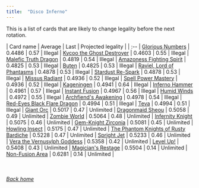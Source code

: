 ```yaml
---
title:  "Disco Inferno"
---
```


This is a list of cards that are likely to change legality before the next rotation.

| Card name | Average | Last | Projected legality |
| :-- |
[Glorious Numbers](https://db.ygoprodeck.com/card/?search=Glorious%20Numbers) | 0.4486 | 0.57 | Illegal |
[Kycoo the Ghost Destroyer](https://db.ygoprodeck.com/card/?search=Kycoo%20the%20Ghost%20Destroyer) | 0.4603 | 0.55 | Illegal |
[Malefic Truth Dragon](https://db.ygoprodeck.com/card/?search=Malefic%20Truth%20Dragon) | 0.4819 | 0.54 | Illegal |
[Amazoness Fighting Spirit](https://db.ygoprodeck.com/card/?search=Amazoness%20Fighting%20Spirit) | 0.4825 | 0.53 | Illegal |
[Buten](https://db.ygoprodeck.com/card/?search=Buten) | 0.4825 | 0.53 | Illegal |
[Raviel, Lord of Phantasms](https://db.ygoprodeck.com/card/?search=Raviel,%20Lord%20of%20Phantasms) | 0.4878 | 0.53 | Illegal |
[Stardust Re-Spark](https://db.ygoprodeck.com/card/?search=Stardust%20Re-Spark) | 0.4878 | 0.53 | Illegal |
[Missus Radiant](https://db.ygoprodeck.com/card/?search=Missus%20Radiant) | 0.4936 | 0.52 | Illegal |
[Spell Power Mastery](https://db.ygoprodeck.com/card/?search=Spell%20Power%20Mastery) | 0.4936 | 0.52 | Illegal |
[Kageningen](https://db.ygoprodeck.com/card/?search=Kageningen) | 0.4941 | 0.64 | Illegal |
[Inferno Hammer](https://db.ygoprodeck.com/card/?search=Inferno%20Hammer) | 0.4961 | 0.57 | Illegal |
[Instant Fusion](https://db.ygoprodeck.com/card/?search=Instant%20Fusion) | 0.4967 | 0.56 | Illegal |
[Humid Winds](https://db.ygoprodeck.com/card/?search=Humid%20Winds) | 0.4972 | 0.55 | Illegal |
[Archfiend's Awakening](https://db.ygoprodeck.com/card/?search=Archfiend's%20Awakening) | 0.4978 | 0.54 | Illegal |
[Red-Eyes Black Flare Dragon](https://db.ygoprodeck.com/card/?search=Red-Eyes%20Black%20Flare%20Dragon) | 0.4994 | 0.51 | Illegal |
[Teva](https://db.ygoprodeck.com/card/?search=Teva) | 0.4994 | 0.51 | Illegal |
[Giant Orc](https://db.ygoprodeck.com/card/?search=Giant%20Orc) | 0.5017 | 0.47 | Unlimited |
[Dragonmaid Sheou](https://db.ygoprodeck.com/card/?search=Dragonmaid%20Sheou) | 0.5058 | 0.49 | Unlimited |
[Zombie World](https://db.ygoprodeck.com/card/?search=Zombie%20World) | 0.5064 | 0.48 | Unlimited |
[Infernity Knight](https://db.ygoprodeck.com/card/?search=Infernity%20Knight) | 0.5075 | 0.46 | Unlimited |
[Gem-Knight Zirconia](https://db.ygoprodeck.com/card/?search=Gem-Knight%20Zirconia) | 0.5081 | 0.45 | Unlimited |
[Howling Insect](https://db.ygoprodeck.com/card/?search=Howling%20Insect) | 0.5175 | 0.47 | Unlimited |
[The Phantom Knights of Rusty Bardiche](https://db.ygoprodeck.com/card/?search=The%20Phantom%20Knights%20of%20Rusty%20Bardiche) | 0.5228 | 0.47 | Unlimited |
[Spright Jet](https://db.ygoprodeck.com/card/?search=Spright%20Jet) | 0.5233 | 0.46 | Unlimited |
[Vera the Vernusylph Goddess](https://db.ygoprodeck.com/card/?search=Vera%20the%20Vernusylph%20Goddess) | 0.5358 | 0.42 | Unlimited |
[Level Up!](https://db.ygoprodeck.com/card/?search=Level%20Up!) | 0.5408 | 0.43 | Unlimited |
[Magician's Restage](https://db.ygoprodeck.com/card/?search=Magician's%20Restage) | 0.5504 | 0.14 | Unlimited |
[Non-Fusion Area](https://db.ygoprodeck.com/card/?search=Non-Fusion%20Area) | 0.6281 | 0.14 | Unlimited |

<br>

###### [Back home](index)